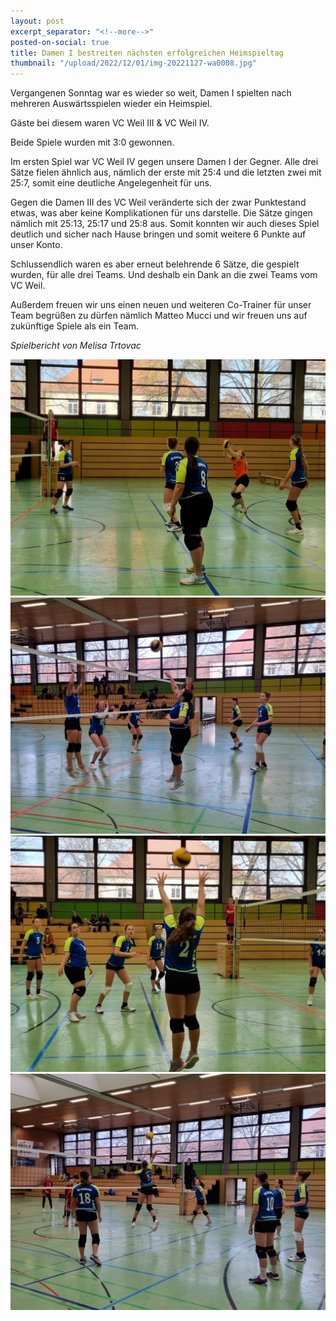 ```yaml
---
layout: post
excerpt_separator: "<!--more-->"
posted-on-social: true
title: Damen I bestreiten nächsten erfolgreichen Heimspieltag
thumbnail: "/upload/2022/12/01/img-20221127-wa0008.jpg"
---
```

Vergangenen Sonntag war es wieder so weit, Damen I spielten nach mehreren Auswärtsspielen wieder ein Heimspiel. 

Gäste bei diesem waren VC Weil III & VC Weil IV.

Beide Spiele wurden mit 3:0 gewonnen.

Im ersten Spiel war VC Weil IV gegen unsere Damen I der Gegner. Alle drei Sätze fielen ähnlich aus, nämlich der erste mit 25:4 und die letzten zwei mit 25:7, somit eine deutliche Angelegenheit für uns.

Gegen die Damen III des VC Weil veränderte sich der zwar Punktestand etwas, was aber keine Komplikationen für uns darstelle. Die Sätze gingen nämlich mit 25:13, 25:17 und 25:8 aus. Somit konnten wir auch dieses Spiel deutlich und sicher nach Hause bringen und somit weitere 6 Punkte auf unser Konto.

Schlussendlich waren es aber erneut belehrende 6 Sätze, die gespielt wurden, für alle drei Teams. Und deshalb ein Dank an die zwei Teams vom VC Weil.

Außerdem freuen wir uns einen neuen und weiteren Co-Trainer für unser Team begrüßen zu dürfen nämlich Matteo Mucci und wir freuen uns auf zukünftige Spiele als ein Team.

_Spielbericht von Melisa Trtovac_

![](/upload/2022/12/01/img-20221127-wa0038.jpg)![](/upload/2022/12/01/img-20221127-wa0064.jpg)![](/upload/2022/12/01/img-20221127-wa0088.jpg)![](/upload/2022/12/01/img-20221127-wa0108.jpg)